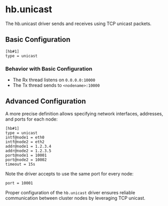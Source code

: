 # hb.unicast

The hb.unicast driver sends and receives using TCP unicast packets.

## Basic Configuration

    [hb#1]
    type = unicast

### Behavior with Basic Configuration

- The Rx thread listens on `0.0.0.0:10000`
- The Tx thread sends to `<nodename>:10000`

## Advanced Configuration

A more precise definition allows specifying network interfaces, addresses, and ports for each node:

    [hb#1]
    type = unicast
    intf@node1 = eth0
    intf@node2 = eth2
    addr@node1 = 1.2.3.4
    addr@node2 = 1.2.3.5
    port@node1 = 10001
    port@node2 = 10002
    timeout = 15s

Note the driver accepts to use the same port for every node:

    port = 10001

Proper configuration of the `hb.unicast` driver ensures reliable communication between cluster nodes by leveraging TCP unicast.
